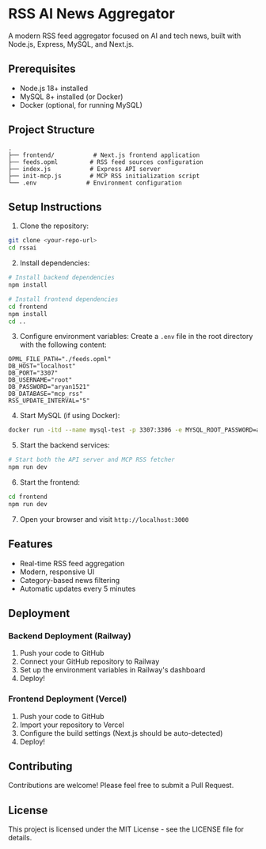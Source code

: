 # RSS AI News Aggregator

A modern RSS feed aggregator focused on AI and tech news, built with Node.js, Express, MySQL, and Next.js.

## Prerequisites

- Node.js 18+ installed
- MySQL 8+ installed (or Docker)
- Docker (optional, for running MySQL)

## Project Structure

```
.
├── frontend/           # Next.js frontend application
├── feeds.opml         # RSS feed sources configuration
├── index.js           # Express API server
├── init-mcp.js        # MCP RSS initialization script
└── .env              # Environment configuration
```

## Setup Instructions

1. Clone the repository:
```bash
git clone <your-repo-url>
cd rssai
```

2. Install dependencies:
```bash
# Install backend dependencies
npm install

# Install frontend dependencies
cd frontend
npm install
cd ..
```

3. Configure environment variables:
Create a `.env` file in the root directory with the following content:
```
OPML_FILE_PATH="./feeds.opml"
DB_HOST="localhost"
DB_PORT="3307"
DB_USERNAME="root"
DB_PASSWORD="aryan1521"
DB_DATABASE="mcp_rss"
RSS_UPDATE_INTERVAL="5"
```

4. Start MySQL (if using Docker):
```bash
docker run -itd --name mysql-test -p 3307:3306 -e MYSQL_ROOT_PASSWORD=aryan1521 mysql
```

5. Start the backend services:
```bash
# Start both the API server and MCP RSS fetcher
npm run dev
```

6. Start the frontend:
```bash
cd frontend
npm run dev
```

7. Open your browser and visit `http://localhost:3000`

## Features

- Real-time RSS feed aggregation
- Modern, responsive UI
- Category-based news filtering
- Automatic updates every 5 minutes

## Deployment

### Backend Deployment (Railway)

1. Push your code to GitHub
2. Connect your GitHub repository to Railway
3. Set up the environment variables in Railway's dashboard
4. Deploy!

### Frontend Deployment (Vercel)

1. Push your code to GitHub
2. Import your repository to Vercel
3. Configure the build settings (Next.js should be auto-detected)
4. Deploy!

## Contributing

Contributions are welcome! Please feel free to submit a Pull Request.

## License

This project is licensed under the MIT License - see the LICENSE file for details. 